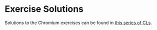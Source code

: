 # Exercise Solutions

Solutions to the Chromium exercises can be found in
[this series of CLs][0].

[0]: https://chromium-review.googlesource.com/c/chromium/src/+/5096560